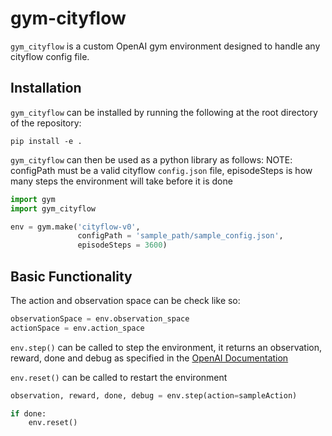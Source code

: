 # gym-cityflow

`gym_cityflow` is a custom OpenAI gym environment designed to handle any cityflow config file.

## Installation

`gym_cityflow` can be installed by running the following at the root directory of the repository:

`pip install -e .`

`gym_cityflow` can then be used as a python library as follows:
NOTE: configPath must be a valid cityflow `config.json` file, episodeSteps is how many steps the environment will take before it is done

```python
import gym
import gym_cityflow

env = gym.make('cityflow-v0', 
               configPath = 'sample_path/sample_config.json',
               episodeSteps = 3600)
```

## Basic Functionality

The action and observation space can be check like so:

```python
observationSpace = env.observation_space
actionSpace = env.action_space
```

`env.step()` can be called to step the environment, it returns an observation, reward, done and debug as specified in the [OpenAI Documentation](https://gym.openai.com/docs/)

`env.reset()` can be called to restart the environment

```python
observation, reward, done, debug = env.step(action=sampleAction)

if done:
    env.reset()
```